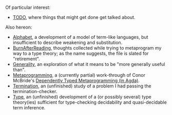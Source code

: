 Of particular interest:

- [TODO](TODO.md), where things that might get done get talked about.

Also hereon:

- [Alphabet](Alphabet.lagda.md), a development of a model of term-like languages, but insufficient to describe weakening and substitution.
- [BurnAfterReading](BurnAfterReading.lagda.md), thoughts collected while trying to metaprogram my way to a type theory; as the name suggests, the file is slated for "retirement".
- [Generality](Generality.lagda.md), an exploration of what it means to be "more generally useful than".
- [Metaprogramming](Metaprogramming.lagda.md), a (currently partial) work-through of Conor McBride's [Dependently Typed Metaprogramming (in Agda)](../../doc/Dependently%20Typed%20Metaprogramming%20(in%20Agda)-Conor%20McBride-August-26-2013.pdf).
- [Termination](Termination.lagda.md), an (unfinished) study of a problem I had passing the termination-checker.
- [Type](Type.lagda.md), an (unfinished) development of a (or possibly several) type theory(ies) sufficient for type-checking decidability and quasi-decidable term inference.
